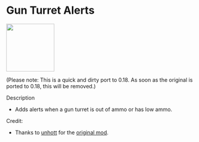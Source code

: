 # Gun Turret Alerts
<img src=https://raw.githubusercontent.com/Wyrrrd/Gun_Turret_Alerts/master/thumbnail.png width="128" height="128">

(Please note: This is a quick and dirty port to 0.18. As soon as the original is ported to 0.18, this will be removed.)

Description
- Adds alerts when a gun turret is out of ammo or has low ammo. 

Credit:
- Thanks to [unhott](https://mods.factorio.com/user/unhott) for the [original mod](https://mods.factorio.com/mod/GunTurretAlerts).
